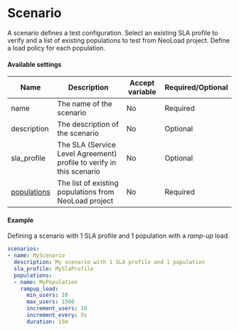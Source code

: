 # Scenario
A scenario defines a test configuration. Select an existing SLA profile to verify and a list of existing populations to test from NeoLoad project. Define a load policy for each population.

#### Available settings

| Name        | Description                                                  | Accept variable   | Required/Optional |
| ----------- | ------------------------------------------------------------ | ----------------- | ----------------- |
| name        | The name of the scenario                                     | No                | Required          |
| description | The description of the scenario                              | No                | Optional          |
| sla_profile | The SLA (Service Level Agreement) profile to verify in this scenario | No                | Optional          |
| [populations](population.md) | The list of existing populations from NeoLoad project       | No                | Required          |

#### Example

Defining a scenario with 1 SLA profile and 1 population with a *ramp-up* load.

```yaml
scenarios:
- name: MyScenario
  description: My scenario with 1 SLA profile and 1 population
  sla_profile: MySlaProfile
  populations:
  - name: MyPopulation
    rampup_load:
      min_users: 10
      max_users: 1500
      increment_users: 10
      increment_every: 5s
      duration: 15m
```